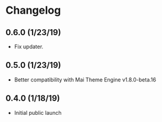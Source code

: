 # Changelog


## 0.6.0 (1/23/19)
* Fix updater.

## 0.5.0 (1/23/19)
* Better compatibility with Mai Theme Engine v1.8.0-beta.16

## 0.4.0 (1/18/19)
* Initial public launch
